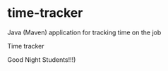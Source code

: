 # time-tracker
Java (Maven) application for tracking time on the job

Time tracker

Good Night Students!!!)
